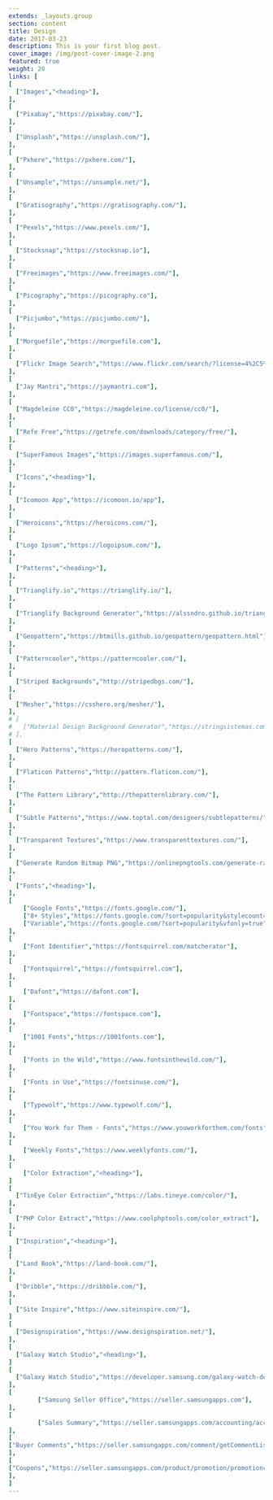 ```yaml
---
extends: _layouts.group
section: content
title: Design
date: 2017-03-23
description: This is your first blog post.
cover_image: /img/post-cover-image-2.png
featured: true
weight: 20
links: [
[
  ["Images","<heading>"],
],
[
  ["Pixabay","https://pixabay.com/"],
],
[
  ["Unsplash","https://unsplash.com/"],
],
[
  ["Pxhere","https://pxhere.com/"],
],
[
  ["Unsample","https://unsample.net/"],
],
[
  ["Gratisography","https://gratisography.com/"],
],
[
  ["Pexels","https://www.pexels.com/"],
],
[
  ["Stocksnap","https://stocksnap.io"],
],
[
  ["Freeimages","https://www.freeimages.com/"],
],
[
  ["Picography","https://picography.co"],
],
[
  ["Picjumbo","https://picjumbo.com/"],
],
[
  ["Morguefile","https://morguefile.com"],
],
[
  ["Flickr Image Search","https://www.flickr.com/search/?license=4%2C5%2C6%2C9%2C10&advanced=1&dimension_search_mode=min&height=1024&width=1024&media=photos&text="],
],
[
  ["Jay Mantri","https://jaymantri.com"],
],
[
  ["Magdeleine CC0","https://magdeleine.co/license/cc0/"],
],
[
  ["Refe Free","https://getrefe.com/downloads/category/free/"],
],
[
  ["SuperFamous Images","https://images.superfamous.com/"],
],
[
  ["Icons","<heading>"],
],
[
  ["Icomoon App","https://icomoon.io/app"],
],
[
  ["Heroicons","https://heroicons.com/"],
],
[
  ["Logo Ipsum","https://logoipsum.com/"],
],
[
  ["Patterns","<heading>"],
],
[
  ["Trianglify.io","https://trianglify.io/"],
],
[
  ["Trianglify Background Generator","https://alssndro.github.io/trianglify-background-generator/"],
],
[
  ["Geopattern","https://btmills.github.io/geopattern/geopattern.html"],
],
[
  ["Patterncooler","https://patterncooler.com/"],
],
[
  ["Striped Backgrounds","http://stripedbgs.com/"],
],
[
  ["Mesher","https://csshero.org/mesher/"],
],
# [
#   ["Material Design Background Generator","https://stringsistemas.com/materialgenerator.html"],
# ],
[
  ["Hero Patterns","https://heropatterns.com/"],
],
[
  ["Flaticon Patterns","http://pattern.flaticon.com/"],
],
[
  ["The Pattern Library","http://thepatternlibrary.com/"],
],
[
  ["Subtle Patterns","https://www.toptal.com/designers/subtlepatterns/"],
],
[
  ["Transparent Textures","https://www.transparenttextures.com/"],
],
[
  ["Generate Random Bitmap PNG","https://onlinepngtools.com/generate-random-png"],
],
[
  ["Fonts","<heading>"],
],
[
    ["Google Fonts","https://fonts.google.com/"],
    ["8+ Styles","https://fonts.google.com/?sort=popularity&stylecount=8"],
    ["Variable","https://fonts.google.com/?sort=popularity&vfonly=true"],
],
[
    ["Font Identifier","https://fontsquirrel.com/matcherator"],
],
[
    ["Fontsquirrel","https://fontsquirrel.com"],
],
[
    ["Dafont","https://dafont.com"],
],
[
    ["Fontspace","https://fontspace.com"],
],
[
    ["1001 Fonts","https://1001fonts.com"],
],
[
    ["Fonts in the Wild","https://www.fontsinthewild.com/"],
],
[
    ["Fonts in Use","https://fontsinuse.com/"],
],
[
    ["Typewolf","https://www.typewolf.com/"],
],
[
    ["You Work for Them - Fonts","https://www.youworkforthem.com/fonts"],
],
[
    ["Weekly Fonts","https://www.weeklyfonts.com/"],
],
[
    ["Color Extraction","<heading>"],
]
[
  ["TinEye Color Extraction","https://labs.tineye.com/color/"],
],
[
  ["PHP Color Extract","https://www.coolphptools.com/color_extract"],
],
[
  ["Inspiration","<heading>"],
]
[
  ["Land Book","https://land-book.com/"],
],
[
  ["Dribble","https://dribbble.com/"],
],
[
  ["Site Inspire","https://www.siteinspire.com/"],
]
[
  ["Designspiration","https://www.designspiration.net/"],
],
[
  ["Galaxy Watch Studio","<heading>"],
]
[
  ["Galaxy Watch Studio","https://developer.samsung.com/galaxy-watch-design/studio/overview.html"],
],
[
        ["Samsung Seller Office","https://seller.samsungapps.com"],
],
[
        ["Sales Summary","https://seller.samsungapps.com/accounting/accountingList.as"],
],
[
["Buyer Comments","https://seller.samsungapps.com/comment/getCommentList.as"],
],
[
["Coupons","https://seller.samsungapps.com/product/promotion/promotioncoupon.as"],
],
]
---
```

